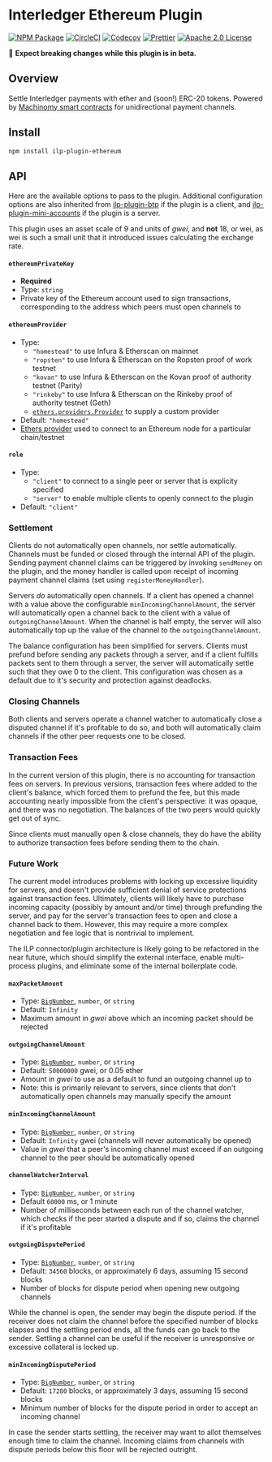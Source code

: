 # Interledger Ethereum Plugin

[![NPM Package](https://img.shields.io/npm/v/ilp-plugin-ethereum.svg?style=flat-square&logo=npm)](https://npmjs.org/package/ilp-plugin-ethereum)
[![CircleCI](https://img.shields.io/circleci/project/github/interledgerjs/ilp-plugin-ethereum/master.svg?style=flat-square&logo=circleci)](https://circleci.com/gh/interledgerjs/ilp-plugin-ethereum/master)
[![Codecov](https://img.shields.io/codecov/c/github/interledgerjs/ilp-plugin-ethereum/master.svg?style=flat-square&logo=codecov)](https://codecov.io/gh/interledgerjs/ilp-plugin-ethereum)
[![Prettier](https://img.shields.io/badge/code_style-prettier-brightgreen.svg?style=flat-square)](https://prettier.io/)
[![Apache 2.0 License](https://img.shields.io/github/license/interledgerjs/ilp-plugin-ethereum.svg?style=flat-square)](https://github.com/interledgerjs/ilp-plugin-ethereum/blob/master/LICENSE)

🚨 **Expect breaking changes while this plugin is in beta.**

## Overview

Settle Interledger payments with ether and (soon!) ERC-20 tokens. Powered by [Machinomy smart contracts](https://github.com/machinomy/machinomy) for unidirectional payment channels.

## Install

```bash
npm install ilp-plugin-ethereum
```

## API

Here are the available options to pass to the plugin. Additional configuration options are also inherited from [ilp-plugin-btp](https://github.com/interledgerjs/ilp-plugin-btp) if the plugin is a client, and [ilp-plugin-mini-accounts](https://github.com/interledgerjs/ilp-plugin-mini-accounts) if the plugin is a server.

This plugin uses an asset scale of 9 and units of _gwei_, and **not** 18, or wei, as wei is such a small unit that it introduced issues calculating the exchange rate.

#### `ethereumPrivateKey`

- **Required**
- Type: `string`
- Private key of the Ethereum account used to sign transactions, corresponding to the address which peers must open channels to

#### `ethereumProvider`

- Type:
  - `"homestead"` to use Infura & Etherscan on mainnet
  - `"ropsten"` to use Infura & Etherscan on the Ropsten proof of work testnet
  - `"kovan"` to use Infura & Etherscan on the Kovan proof of authority testnet (Parity)
  - `"rinkeby"` to use Infura & Etherscan on the Rinkeby proof of authority testnet (Geth)
  - [`ethers.providers.Provider`](https://docs.ethers.io/ethers.js/html/api-providers.html) to supply a custom provider
- Default: `"homestead"`
- [Ethers provider](https://docs.ethers.io/ethers.js/html/api-providers.html) used to connect to an Ethereum node for a particular chain/testnet

#### `role`

- Type:
  - `"client"` to connect to a single peer or server that is explicity specified
  - `"server"` to enable multiple clients to openly connect to the plugin
- Default: `"client"`

### Settlement

Clients do not automatically open channels, nor settle automatically. Channels must be funded or closed through the internal API of the plugin. Sending payment channel claims can be triggered by invoking `sendMoney` on the plugin, and the money handler is called upon receipt of incoming payment channel claims (set using `registerMoneyHandler`).

Servers _do_ automatically open channels. If a client has opened a channel with a value above the configurable `minIncomingChannelAmount`, the server will automatically open a channel back to the client with a value of `outgoingChannelAmount`. When the channel is half empty, the server will also automatically top up the value of the channel to the `outgoingChannelAmount`.

The balance configuration has been simplified for servers. Clients must prefund before sending any packets through a server, and if a client fulfills packets sent to them through a server, the server will automatically settle such that they owe 0 to the client. This configuration was chosen as a default due to it's security and protection against deadlocks.

### Closing Channels

Both clients and servers operate a channel watcher to automatically close a disputed channel if it's profitable to do so, and both will automatically claim channels if the other peer requests one to be closed.

### Transaction Fees

In the current version of this plugin, there is no accounting for transaction fees on servers. In previous versions, transaction fees where added to the client's balance, which forced them to prefund the fee, but this made accounting nearly impossible from the client's perspective: it was opaque, and there was no negotiation. The balances of the two peers would quickly get out of sync.

Since clients must manually open & close channels, they do have the ability to authorize transaction fees before sending them to the chain.

### Future Work

The current model introduces problems with locking up excessive liquidity for servers, and doesn't provide sufficient denial of service protections against transaction fees. Ultimately, clients will likely have to purchase incoming capacity (possibly by amount and/or time) through prefunding the server, and pay for the server's transaction fees to open and close a channel back to them. However, this may require a more complex negotiation and fee logic that is nontrivial to implement.

The ILP connector/plugin architecture is likely going to be refactored in the near future, which should simplify the external interface, enable multi-process plugins, and eliminate some of the internal boilerplate code.

#### `maxPacketAmount`

- Type: [`BigNumber`](http://mikemcl.github.io/bignumber.js/), `number`, or `string`
- Default: `Infinity`
- Maximum amount in _gwei_ above which an incoming packet should be rejected

#### `outgoingChannelAmount`

- Type: [`BigNumber`](http://mikemcl.github.io/bignumber.js/), `number`, or `string`
- Default: `50000000` gwei, or 0.05 ether
- Amount in _gwei_ to use as a default to fund an outgoing channel up to
- Note: this is primarily relevant to servers, since clients that don't automatically open channels may manually specify the amount

#### `minIncomingChannelAmount`

- Type: [`BigNumber`](http://mikemcl.github.io/bignumber.js/), `number`, or `string`
- Default: `Infinity` gwei (channels will never automatically be opened)
- Value in _gwei_ that a peer's incoming channel must exceed if an outgoing channel to the peer should be automatically opened

#### `channelWatcherInterval`

- Type: [`BigNumber`](http://mikemcl.github.io/bignumber.js/), `number`, or `string`
- Default `60000` ms, or 1 minute
- Number of milliseconds between each run of the channel watcher, which checks if the peer started a dispute and if so, claims the channel if it's profitable

#### `outgoingDisputePeriod`

- Type: [`BigNumber`](http://mikemcl.github.io/bignumber.js/), `number`, or `string`
- Default: `34560` blocks, or approximately 6 days, assuming 15 second blocks
- Number of blocks for dispute period when opening new outgoing channels

While the channel is open, the sender may begin the dispute period. If the receiver does not claim the channel before the specified number of blocks elapses and the settling period ends, all the funds can go back to the sender. Settling a channel can be useful if the receiver is unresponsive or excessive collateral is locked up.

#### `minIncomingDisputePeriod`

- Type: [`BigNumber`](http://mikemcl.github.io/bignumber.js/), `number`, or `string`
- Default: `17280` blocks, or approximately 3 days, assuming 15 second blocks
- Minimum number of blocks for the dispute period in order to accept an incoming channel

In case the sender starts settling, the receiver may want to allot themselves enough time to claim the channel. Incoming claims from channels with dispute periods below this floor will be rejected outright.
